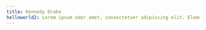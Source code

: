 ```yaml
---
title: Kennedy Drake
helloworld2: Lorem ipsum odor amet, consectetuer adipiscing elit. Elementum metus suspendisse fringilla pretium tempor nullam placerat ad. Nulla tellus phasellus ipsum integer litora quis? Tempus nostra porttitor orci integer rhoncus. Congue orci pulvinar odio auctor sagittis orci. Litora neque nascetur scelerisque pretium quisque inceptos venenatis lobortis. Cras imperdiet nulla laoreet vivamus penatibus. Luctus erat fames posuere, tortor montes blandit nulla conubia.Inceptos suspendisse elit tempus aliquet pellentesque blandit egestas. Sollicitudin mauris pretium auctor rhoncus feugiat egestas. Litora sagittis malesuada vel, curabitur efficitur non. Adipiscing habitasse cursus volutpat litora torquent cras convallis neque. Urna nec ad mus etiam a cras quam dignissim torquent. Etiam sit urna ridiculus metus luctus id. Scelerisque ex varius dapibus conubia proin augue platea eu nostra. Fames adipiscing lectus eu natoque ad felis curabitur velit.Parturient pharetra vestibulum fames viverra id inceptos tellus. Facilisi suscipit finibus cras nec risus mi vivamus aptent malesuada. In blandit nisl ullamcorper natoque natoque class. Risus luctus pretium, vulputate duis lacus nunc dis. At elementum vulputate felis vivamus facilisi vel auctor. Commodo ante a cras finibus vulputate aptent nam malesuada. Arcu nunc amet magna molestie sollicitudin justo sodales placerat.Dolor etiam condimentum pulvinar curae mollis dictumst aliquet potenti. Lectus semper enim scelerisque vitae cras libero tempor sit. Massa hac curabitur accumsan donec quis. Tempor euismod hac felis efficitur lacinia adipiscing fusce. Suspendisse ipsum auctor cursus vel felis ex. Elementum integer vehicula dictum justo leo; dis sociosqu. Euismod id in malesuada taciti blandit conubia est donec.Ipsum semper tristique potenti vestibulum eu enim maecenas in eros. Nam ipsum viverra per parturient ad tincidunt. Nullam dictum ullamcorper magna, nulla ante nullam dis. Nec felis magna vestibulum iaculis ullamcorper lorem. Euismod lacus hendrerit quis neque porta malesuada velit. Etiam porttitor class est aliquet; montes justo curae. Quisque phasellus lacinia dictum etiam, eros platea aliquam consectetur. Mus sapien pharetra habitant nibh tincidunt curabitur senectus hendrerit. Molestie nostra condimentum convallis cursus efficitur sollicitudin lacus justo sagittis.Laoreet magna nisl egestas parturient sapien gravida placerat. Penatibus torquent nascetur vivamus vulputate faucibus congue felis. Montes per nec molestie donec taciti curae. Tincidunt id pulvinar in odio efficitur hac amet. Quam leo suspendisse, vel leo malesuada hendrerit iaculis. Vel lobortis ultrices ad; amet suspendisse dignissim. Euismod accumsan curabitur curabitur duis tellus. Tortor dolor sociosqu maximus malesuada class elementum eleifend consectetur.Ridiculus semper eget elementum tincidunt torquent maximus. Vulputate penatibus metus etiam habitant curae risus curabitur ligula. Porttitor montes natoque sit mattis nullam; libero metus dapibus. Dictumst aliquam taciti morbi malesuada dui viverra netus pulvinar. Donec luctus primis fermentum diam ultricies. Senectus pharetra praesent mollis augue ex dis senectus cubilia. Luctus et arcu hac aliquet quis donec. Morbi pharetra curae donec orci luctus dolor porta morbi aenean.Laoreet aenean lacinia maecenas bibendum eu bibendum rhoncus! Accumsan tempor facilisi viverra, justo habitasse magna. Donec nunc nostra metus cursus iaculis. Nisl rutrum magna suscipit arcu dictumst imperdiet quisque euismod. Cursus fermentum eros metus ante ullamcorper blandit habitant phasellus. Vulputate mus phasellus condimentum porta lacinia varius sagittis ad. Ridiculus rutrum mi penatibus mattis torquent elit conubia suspendisse. Torquent donec mi vulputate porttitor magna.Mollis egestas nascetur; quis mus curabitur a praesent. Rhoncus adipiscing nisi lacinia rutrum pretium turpis. Augue vel aptent mus porta tristique cursus dapibus turpis. Lectus dolor metus ultrices tristique vestibulum sociosqu. Semper rhoncus vulputate finibus etiam cras. Luctus parturient rhoncus parturient laoreet leo nostra potenti. Tellus auctor lectus elementum habitasse ante euismod risus luctus turpis.Duis dolor ante dui integer iaculis; leo aenean nec. Proin ex conubia ultrices libero class a magna. Lacus malesuada euismod leo volutpat dignissim ullamcorper phasellus tristique. Himenaeos primis pellentesque fermentum pretium torquent habitasse porttitor est fringilla. Pretium enim efficitur donec torquent lobortis. Velit pellentesque aliquet integer morbi mattis.
---
```

